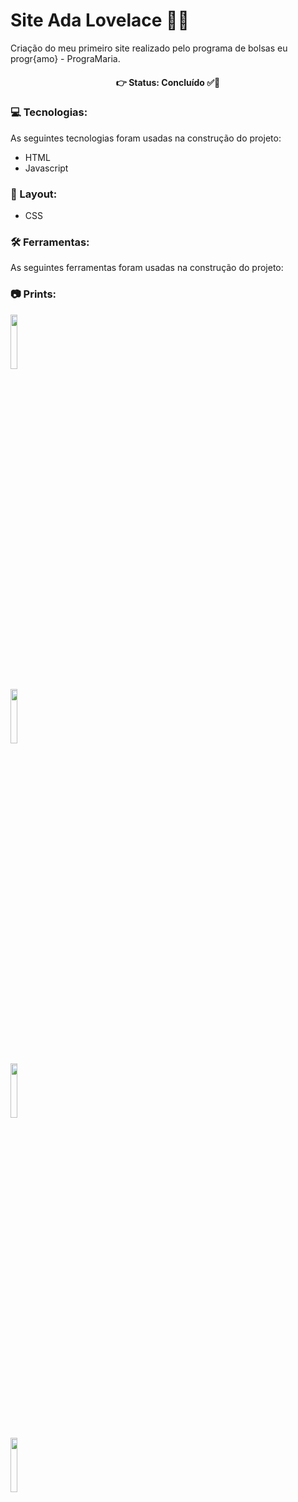 # Site Ada Lovelace 👑💜
Criação do meu primeiro site realizado pelo programa de bolsas eu progr{amo} - PrograMaria.

<h4 align="center"> 
👉 Status: Concluído ✅👏
</h4>

### 💻 Tecnologias:
As seguintes tecnologias foram usadas na construção do projeto:
- HTML
- Javascript

### 🎨 Layout:
- CSS

### 🛠 Ferramentas:
As seguintes ferramentas foram usadas na construção do projeto:

### 📷 Prints:

<img src="https://user-images.githubusercontent.com/68782453/105636460-4350f480-5e47-11eb-9e56-294c15aa5131.png" width="15%"></img> 

<img src="https://user-images.githubusercontent.com/68782453/105636474-52d03d80-5e47-11eb-9741-9ed81b3ce4b2.png" width="15%"></img>

<img src="https://user-images.githubusercontent.com/68782453/105636480-5d8ad280-5e47-11eb-9a18-1a3e48610dcd.png" width="15%"></img> 

<img src="https://user-images.githubusercontent.com/68782453/105636499-75faed00-5e47-11eb-835e-8481c7e69a48.png" width="15%"></img> 


